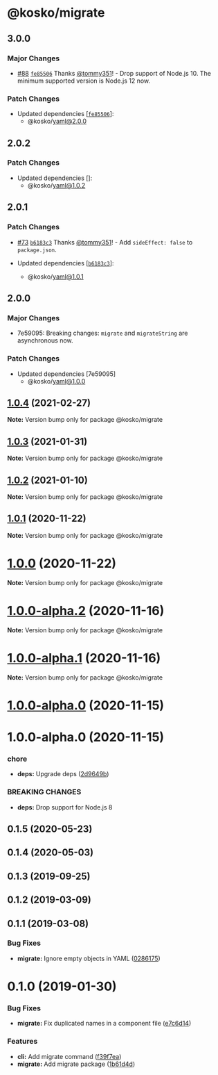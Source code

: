 # @kosko/migrate

## 3.0.0

### Major Changes

- [#88](https://github.com/tommy351/kosko/pull/88) [`fe85506`](https://github.com/tommy351/kosko/commit/fe8550688d7fe53f006bb64b8dd925348facef04) Thanks [@tommy351](https://github.com/tommy351)! - Drop support of Node.js 10. The minimum supported version is Node.js 12 now.

### Patch Changes

- Updated dependencies [[`fe85506`](https://github.com/tommy351/kosko/commit/fe8550688d7fe53f006bb64b8dd925348facef04)]:
  - @kosko/yaml@2.0.0

## 2.0.2

### Patch Changes

- Updated dependencies []:
  - @kosko/yaml@1.0.2

## 2.0.1

### Patch Changes

- [#73](https://github.com/tommy351/kosko/pull/73) [`b6183c3`](https://github.com/tommy351/kosko/commit/b6183c3781ab3f1f1d21de8fbd21e5ef0ca37e17) Thanks [@tommy351](https://github.com/tommy351)! - Add `sideEffect: false` to `package.json`.

- Updated dependencies [[`b6183c3`](https://github.com/tommy351/kosko/commit/b6183c3781ab3f1f1d21de8fbd21e5ef0ca37e17)]:
  - @kosko/yaml@1.0.1

## 2.0.0

### Major Changes

- 7e59095: Breaking changes: `migrate` and `migrateString` are asynchronous now.

### Patch Changes

- Updated dependencies [7e59095]
  - @kosko/yaml@1.0.0

## [1.0.4](https://github.com/tommy351/kosko/compare/@kosko/migrate@1.0.3...@kosko/migrate@1.0.4) (2021-02-27)

**Note:** Version bump only for package @kosko/migrate

## [1.0.3](https://github.com/tommy351/kosko/compare/@kosko/migrate@1.0.2...@kosko/migrate@1.0.3) (2021-01-31)

**Note:** Version bump only for package @kosko/migrate

## [1.0.2](https://github.com/tommy351/kosko/compare/@kosko/migrate@1.0.1...@kosko/migrate@1.0.2) (2021-01-10)

**Note:** Version bump only for package @kosko/migrate

## [1.0.1](https://github.com/tommy351/kosko/compare/@kosko/migrate@1.0.0...@kosko/migrate@1.0.1) (2020-11-22)

**Note:** Version bump only for package @kosko/migrate

# [1.0.0](https://github.com/tommy351/kosko/compare/@kosko/migrate@1.0.0-alpha.2...@kosko/migrate@1.0.0) (2020-11-22)

**Note:** Version bump only for package @kosko/migrate

# [1.0.0-alpha.2](https://github.com/tommy351/kosko/compare/@kosko/migrate@1.0.0-alpha.1...@kosko/migrate@1.0.0-alpha.2) (2020-11-16)

**Note:** Version bump only for package @kosko/migrate

# [1.0.0-alpha.1](https://github.com/tommy351/kosko/compare/@kosko/migrate@1.0.0-alpha.0...@kosko/migrate@1.0.0-alpha.1) (2020-11-16)

**Note:** Version bump only for package @kosko/migrate

# [1.0.0-alpha.0](https://github.com/tommy351/kosko/compare/@kosko/migrate@1.0.0-alpha.0...@kosko/migrate@1.0.0-alpha.0) (2020-11-15)

# 1.0.0-alpha.0 (2020-11-15)

### chore

- **deps:** Upgrade deps ([2d9649b](https://github.com/tommy351/kosko/commit/2d9649b2579cdf75529b07ec42d1bc88e8eb937e))

### BREAKING CHANGES

- **deps:** Drop support for Node.js 8

## 0.1.5 (2020-05-23)

## 0.1.4 (2020-05-03)

## 0.1.3 (2019-09-25)

## 0.1.2 (2019-03-09)

## 0.1.1 (2019-03-08)

### Bug Fixes

- **migrate:** Ignore empty objects in YAML ([0286175](https://github.com/tommy351/kosko/commit/0286175e76f191495dcfbf8666ff0a877a5aa3c3))

# 0.1.0 (2019-01-30)

### Bug Fixes

- **migrate:** Fix duplicated names in a component file ([e7c6d14](https://github.com/tommy351/kosko/commit/e7c6d14a894ae049e128b06c49d9807702e49478))

### Features

- **cli:** Add migrate command ([f39f7ea](https://github.com/tommy351/kosko/commit/f39f7ea3c7f2d0629c17d379c4989aa3f4dd2ec4))
- **migrate:** Add migrate package ([1b61d4d](https://github.com/tommy351/kosko/commit/1b61d4dfbde79bc6f3a1940abd5acbda4e1fbd98))
